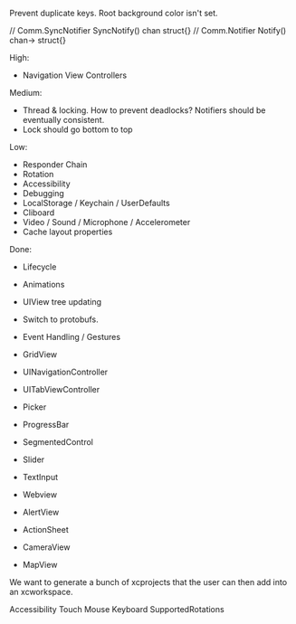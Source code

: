 Prevent duplicate keys.
Root background color isn't set.

// Comm.SyncNotifier SyncNotify() chan struct{}
// Comm.Notifier Notify() chan-> struct{}

High:
* Navigation View Controllers

Medium:
* Thread & locking. How to prevent deadlocks? Notifiers should be eventually consistent.
* Lock should go bottom to top

Low:
* Responder Chain
* Rotation
* Accessibility
* Debugging
* LocalStorage / Keychain / UserDefaults
* Cliboard
* Video / Sound / Microphone / Accelerometer
* Cache layout properties

Done:
* Lifecycle
* Animations
* UIView tree updating
* Switch to protobufs.
* Event Handling / Gestures

* GridView
* UINavigationController
* UITabViewController
* Picker
* ProgressBar
* SegmentedControl
* Slider
* TextInput
* Webview
* AlertView
* ActionSheet
* CameraView
* MapView


    <!-- return &view.Model{
        Children: []View{chl},
        Layouter: l,
        Painter:  &paint.Style{BackgroundColor: colornames.Green},
        Values: map[interface{}]interface{}{
            touch.Key(): []touch.Recognizer{tap},
        },
    } -->
    
We want to generate a bunch of xcprojects that the user can then add into an xcworkspace.

Accessibility
Touch
Mouse
Keyboard
SupportedRotations